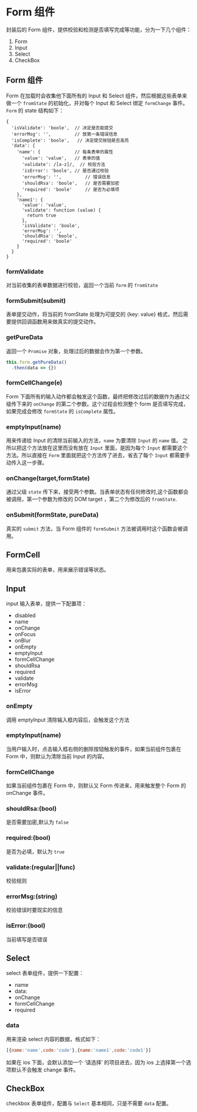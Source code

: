 # Form 组件
封装后的 Form 组件，提供校验和检测是否填写完成等功能，分为一下几个组件：

  1. Form 
  1. Input
  1. Select
  1. CheckBox
  
## Form 组件
Form 在加载时会收集他下面所有的 Input 和 Select 组件，然后根据这些表单来做一个 `fromState` 的初始化，并对每个 Input 和 Select 绑定 `formChange` 事件。`Form` 的 state 结构如下：
```
{
  'isValidate': 'boole',  // 决定是否能提交
  'errorMsg': '',         // 放第一条错误信息
  'isComplete': 'boole',   // 决定提交按钮是否高亮
  'data': {
    'name': {             // 每条表单的属性
      'value': 'value',   // 表单的值
      'validate': /[a-z]/,  // 校验方法
      'isError': 'boole', // 是否通过校验
      'errorMsg': '',         // 错误信息
      'shouldRsa': 'boole',   // 是否需要加密
      'required': 'boole'     // 是否为必填项
    },
    'name1': {
      'value': 'value',
      'validate': function (value) {
        return true
      },
      'isValidate': 'boole',
      'errorMsg': '',
      'shouldRsa': 'boole',
      'required': 'boole'
    }
  }
}
```
### formValidate
对当前收集的表单数据进行校验，返回一个当前 `form` 的 `fromState`
### formSubmit(submit)
表单提交动作，将当前的 fromState 处理为可提交的 {key: value} 格式，然后需要提供回调函数用来做真实的提交动作。 
### getPureData
返回一个 `Promise` 对象，处理过后的数据会作为第一个参数。
```javascript
this.form.getPureData()
  .then(data => {})
```
### formCellChange(e)
Form 下面所有的输入动作都会触发这个函数，最终把修改过后的数据作为通过父级传下来的 `onChange` 的第二个参数。这个过程会检测整个 form 是否填写完成，如果完成会修改 `formState` 的 `isComplete` 属性。
### emptyInput(name)
用来传递给 Input 的清除当前输入的方法，`name` 为要清除 `Input` 的 `name` 值。
之所以把这个方法放在这里而没有放在 `Input` 里面，是因为每个 `Input` 都需要这个方法。所以直接在 `Form` 里面就把这个方法传了进去，省去了每个 `Input` 都需要手动传入这一步骤。
### onChange(target,formState)
通过父级 `state` 传下来，接受两个参数。当表单状态有任何修改时,这个函数都会被调用，第一个参数为修改的 DOM target ，第二个为修改后的 `fromState`.
### onSubmit(formState, pureData)
真实的 `submit` 方法，当 Form 组件的 `formSubmit` 方法被调用时这个函数会被调用。
## FormCell
用来包裹实际的表单，用来展示错误等状态。
## Input
input 输入表单，提供一下配置项：

  * disabled
  * name
  * onChange
  * onFocus
  * onBlur
  * onEmpty
  * emptyInput
  * formCellChange
  * shouldRsa
  * required
  * validate
  * errorMsg
  * isError
### onEmpty
调用 emptyInput 清除输入框内容后，会触发这个方法
### emptyInput(name)
当用户输入时，点击输入框右侧的删除按钮触发的事件，如果当前组件包裹在 Form 中，则默认为清除当前 Input 的内容。
### formCellChange
如果当前组件包裹在 Form 中，则默认又 Form 传进来，用来触发整个 Form 的 onChange 事件。
### shouldRsa:(bool)
是否需要加密,默认为 `false`
### required:(bool)
是否为必填，默认为 `true`
### validate:(regular||func)
校验规则
### errorMsg:(string)
校验错误时要现实的信息
### isError:(bool)
当前填写是否错误
## Select
select 表单组件，提供一下配置：
 
* name
* data:
* onChange
* formCellChange
* required

### data
用来渲染 select 内容的数据，格式如下：
```javascript
[{name:'name',code:'code'},{name:'name1',code:'code1'}]
```
如果在 ios 下面，会默认添加一个 ‘请选择’ 的项目进去，因为 ios 上选择第一个选项默认不会触发 change 事件。

## CheckBox
checkbox 表单组件，配置与 `Select` 基本相同，只是不需要 `data` 配置。
